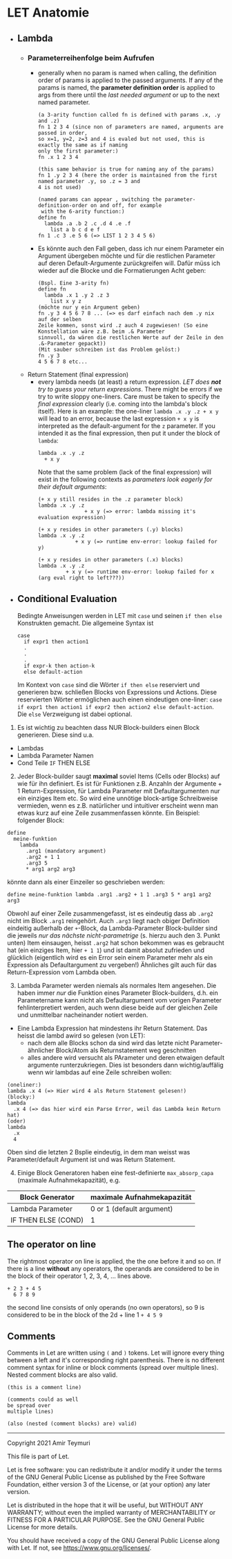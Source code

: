 # LET Anatomie
- ## Lambda
  - ### Parameterreihenfolge beim Aufrufen
    - generally when no param is named when calling, the definition order of params is applied to the passed arguments. If any of the params is named, the **parameter definition order** is applied to args from there until the _last needed argument_ or up to the next named parameter. 
      ```
      (a 3-arity function called fn is defined with params .x, .y and .z)
      fn 1 2 3 4 (since non of parameters are named, arguments are passed in order,
      so x=1, y=2, z=3 and 4 is evaled but not used, this is exactly the same as if naming 
      only the first parameter:)
      fn .x 1 2 3 4

      (this same behavior is true for naming any of the params)
      fn 1 .y 2 3 4 (here the order is maintained from the first named parameter .y, so .z = 3 and 
      4 is not used)

      (named params can appear , switching the parameter-definition-order on and off, for example
       with the 6-arity function:)
      define fn
        lambda .a .b 2 .c .d 4 .e .f
          list a b c d e f
      fn 1 .c 3 .e 5 6 (=> LIST 1 2 3 4 5 6)
      ```
    - Es könnte auch den Fall geben, dass ich nur einem Parameter ein Argument übergeben möchte und für die restlichen Parameter auf deren Default-Argumente zurückgreifen will. Dafür müss ich wieder auf die Blocke und die Formatierungen Acht geben:
      ```
      (Bspl. Eine 3-arity fn)
      define fn
        lambda .x 1 .y 2 .z 3
          list x y z
      (möchte nur y ein Argument geben)
      fn .y 3 4 5 6 7 8 ... (=> es darf einfach nach dem .y nix auf der selben 
      Zeile kommen, sonst wird .z auch 4 zugewiesen! (So eine Konstellation wäre z.B. beim .& Parameter
      sinnvoll, da wären die restlichen Werte auf der Zeile in den .&-Parameter gepackt))
      (Mit sauber schreiben ist das Problem gelöst:)
      fn .y 3
      4 5 6 7 8 etc...
      ``` 
  - Return Statement (final expression)
    - every lambda needs (at least) a return expression. _LET does **not** try to guess your return expressions_. There might be errors if we try to write sloppy one-liners. Care must be taken to specify the _final expression_ clearly (i.e. coming into the lambda's block itself). Here is an example: the one-liner `lambda .x .y .z + x y` will lead to an error, because the last expression `+ x y` is interpreted as the default-argument for the `z` parameter. If you intended it as the final expression, then put it under the block of `lambda`:
      ```
      lambda .x .y .z
        + x y
      ```
      Note that the same problem (lack of the final expression) will exist in the following contexts as _parameters look eagerly for their default arguments_:
      ```
      (+ x y still resides in the .z parameter block)
      lambda .x .y .z
                     + x y (=> error: lambda missing it's evaluation expression)
      
      (+ x y resides in other parameters (.y) blocks)
      lambda .x .y .z
                  + x y (=> runtime env-error: lookup failed for y)

      (+ x y resides in other parameters (.x) blocks)
      lambda .x .y .z
               + x y (=> runtime env-error: lookup failed for x (arg eval right to left???))
      ```
- ## Conditional Evaluation
  Bedingte Anweisungen werden in LET mit `case` und seinen `if then else` Konstrukten gemacht. Die allgemeine Syntax ist
  ```
  case
    if expr1 then action1
    .
    .
    .
    if expr-k then action-k
    else default-action
  ```
  Im Kontext von `case` sind die Wörter `if then else` reserviert und generieren bzw. schließen Blocks von Expressions und Actions. Diese reservierten Wörter ermöglichen auch einen eindeutigen one-liner: `case if expr1 then action1 if expr2 then action2 else default-action`. Die `else` Verzweigung ist dabei optional.


1. Es ist wichtig zu beachten dass NUR Block-builders einen Block generieren. Diese sind u.a.
  - Lambdas
  - Lambda Parameter Namen
  - Cond Teile `IF` THEN ELSE
2. Jeder Block-builder saugt **maximal** soviel Items (Cells oder Blocks) auf wie für ihn definiert. Es ist für Funktionen z.B. Anzahln der Argumente + 1 Return-Expression, für Lambda Parameter mit Defaultargumenten nur ein einziges Item etc. So wird eine unnötige block-artige Schreibweise vermieden, wenn es z.B. natürlicher und intuitiver erscheint wenn man etwas kurz auf eine Zeile zusammenfassen könnte. Ein Beispiel:
folgender Block:
```
define
  meine-funktion
    lambda
      .arg1 (mandatory argument)
      .arg2 + 1 1
      .arg3 5
      * arg1 arg2 arg3
```

könnte dann als einer Einzeiler so geschrieben werden:

```
define meine-funktion lambda .arg1 .arg2 + 1 1 .arg3 5 * arg1 arg2 arg3
```
Obwohl auf einer Zeile zusammengefasst, ist es eindeutig dass ab `.arg2` nicht im Block `.arg1` reingehört. Auch `.arg3` liegt nach obiger Definition eindeitig außerhalb der `+`-Block, da Lambda-Parameter Block-builder sind die jeweils _nur das nächste nicht-parametrige_ (s. hierzu auch den 3. Punkt unten) Item einsaugen, heisst `.arg2` hat schon bekommen was es gebraucht hat (ein einziges Item, hier `+ 1 1`) und ist damit absolut zufrieden und glücklich (eigentlich wird es ein Error sein einem Parameter mehr als ein Expression als Defaultargument zu vergeben!) Ähnliches gilt auch für das Return-Expression vom Lambda oben.

3. Lambda Parameter werden niemals als normales Item angesehen. Die haben immer _nur_ die Funktion eines Parameter Block-builders, d.h. ein Parametername kann nicht als Defaultargument vom vorigen Parameter fehlinterpretiert werden, auch wenn diese beide auf der gleichen Zeile und unmittelbar nacheinander notiert werden.

- Eine Lambda Expression hat mindestens ihr Return Statement. Das heisst die lambd awird so gelesen (von LET):
  - nach dem alle Blocks schon da sind wird das letzte nicht Parameter-ähnlicher Block/Atom als Returnstatement weg geschnitten
  - alles andere wird versucht als PArameter und deren etwaigen default argumente runterzukriegen.
Dies ist besonders dann wichtig/auffälig wenn wir lambdas auf eine Zeile schreiben wollen:

```
(oneliner:)
lambda .x 4 (=> Hier wird 4 als Return Statement gelesen!)
(blocky:)
lambda
  .x 4 (=> das hier wird ein Parse Error, weil das Lambda kein Return hat)
(oder)
lambda
  .x
  4
```
Oben sind die letzten 2 Bsplie eindeutig, in dem man weisst was Parameter/default Argument ist und was Return Statement.

4. Einige Block Generatoren haben eine fest-definierte `max_absorp_capa` (maximale Aufnahmekapazität), e.g.

| Block Generator | maximale Aufnahmekapazität |
| ------ | ------ |
| Lambda Parameter | 0 or 1 (default argument) |
| IF THEN ELSE (COND) | 1 |

## The operator on line
The rightmost operator on line is applied, the the one before it and so on.
If there is a line **without** any operators, the operands are considered to be in the block of their operator 1, 2, 3, 4, ... lines above.
```
+ 2 3 + 4 5
  6 7 8 9
```
the second line consists of only operands (no own operators), so 9 is considered to be in the block of the 2d + line 1 `+ 4 5 9`

## Comments
Comments in Let are written using `(` and `)` tokens. Let will ignore
every thing between a left and it's corresponding right
parenthesis. There is no different comment syntax for inline or block
comments (spread over multiple lines).  Nested comment blocks are also
valid.

```
(this is a comment line)

(comments could as well 
be spread over 
multiple lines)

(also (nested (comment blocks) are) valid)
```


---
Copyright 2021 Amir Teymuri

This file is part of Let.

Let is free software: you can redistribute it and/or modify
it under the terms of the GNU General Public License as published by
the Free Software Foundation, either version 3 of the License, or
(at your option) any later version.

Let is distributed in the hope that it will be useful,
but WITHOUT ANY WARRANTY; without even the implied warranty of
MERCHANTABILITY or FITNESS FOR A PARTICULAR PURPOSE.  See the
GNU General Public License for more details.

You should have received a copy of the GNU General Public License
along with Let.  If not, see <https://www.gnu.org/licenses/>.

